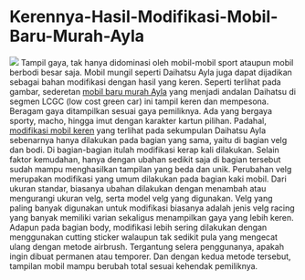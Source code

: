 # Kerennya-Hasil-Modifikasi-Mobil-Baru-Murah-Ayla
<img src="http://images.detik.com/content/2014/09/03/1229/dai.jpg">
Tampil gaya, tak hanya didominasi oleh mobil-mobil sport ataupun mobil berbodi besar saja. Mobil mungil seperti Daihatsu Ayla juga dapat dijadikan sebagai bahan modifikasi dengan hasil yang keren.  
Seperti terlihat pada gambar, sederetan <a href="http://daihatsu.co.id/product/ayla">mobil baru murah Ayla</a> yang menjadi andalan Daihatsu di segmen LCGC (low cost green car) ini tampil keren dan mempesona. Beragam gaya ditampilkan sesuai gaya pemiliknya. Ada yang bergaya sporty, macho, hingga imut dengan karakter kartun pilihan.  
Padahal, <a href="http://mobilkeluarga-blog.logdown.com/posts/773549-modifikasi-keren-mobil-baru-murah-ayla">modifikasi mobil keren</a> yang terlihat pada sekumpulan Daihatsu Ayla sebenarnya hanya dilakukan pada bagian yang sama, yaitu di bagian velg dan bodi. Di bagian-bagian itulah modifikasi kerap kali dilakukan. Selain faktor kemudahan, hanya dengan ubahan sedikit saja di bagian tersebut sudah mampu menghasilkan tampilan yang beda dan unik.  
Perubahan velg merupakan modifikasi yang umum dilakukan pada bagian kaki mobil. Dari ukuran standar, biasanya ubahan dilakukan dengan menambah atau mengurangi ukuran velg, serta model velg yang digunakan. Velg yang paling banyak digunakan untuk modifikasi biasanya adalah jenis velg racing yang banyak memiliki varian sekaligus menampilkan gaya yang lebih keren.   
Adapun pada bagian body, modifikasi lebih sering dilakukan dengan menggunakan cutting sticker walaupun tak sedikit pula yang mengecat ulang dengan metode airbrush. Tergantung selera penggunanya, apakah ingin dibuat permanen atau temporer. Dan dengan kedua metode tersebut, tampilan mobil mampu berubah total sesuai kehendak pemiliknya. 
